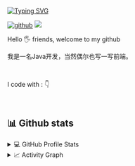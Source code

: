 [![Typing SVG](https://readme-typing-svg.herokuapp.com?lines=%F0%9F%91%8B+Hi+there!+I'm+miemieFeng)](https://git.io/typing-svg)
<div align="left">


[![github](https://img.shields.io/badge/miemieFeng-12100E.svg?style=for-the-badge&logo=github&logoColor=white)](https://github.com/miemieFeng/)
![](https://komarev.com/ghpvc/?username=miemieFenge&label=PROFILE+VIEWS&style=for-the-badge&color=brightgreen)

 
</div>  
<p align="justify"> 
<p>Hello 🖐️ friends, welcome to my github</p>
我是一名Java开发，当然偶尔也写一写前端。
 
&nbsp;

</p>


<p align="left">
I code with :  👇

</p>

&nbsp;
&nbsp;
## 📊 Github stats

<details> 
  <summary>💻 GitHub Profile Stats</summary>
  <br/>
    <a href="https://github.com/anuraghazra/github-readme-stats"><img alt="miemieFeng's Github Stats" src="https://github-readme-stats.vercel.app/api/?username=miemieFeng&show_icons=true&count_private=true&theme=default&hide_border=true&bg_color=fff&title_color=00E676&icon_color=00E676" height="192px"/></a>
  <a href="https://github.com/anuraghazra/github-readme-stats"><img alt="miemieFeng's Top Languages" src="https://github-readme-stats.vercel.app/api/top-langs/?username=miemieFeng&langs_count=8&layout=compact&theme=default&hide_border=true&bg_color=fff&title_color=000&icon_color=000&hide=Jupyter%20Notebook" height="192px"/></a>
  <br/>
</details>

<details>
  <summary>📈 Activity Graph</summary>
  <br/>
<a href="https://github.com/ashutosh00710/github-readme-activity-graph"><img alt="miemieFeng's Activity Graph" src="https://activity-graph.herokuapp.com/graph/?username=miemieFeng&bg_color=fff&color=000&line=00E676&point=000&hide_border=true" /></a>
</details>
